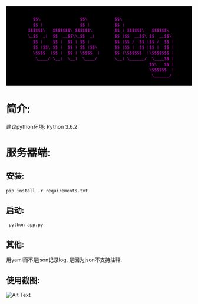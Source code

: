 
![Alt Text](./logo.jpg)

# 简介:

建议python环境: Python 3.6.2

# 服务器端:

## 安装:
```
pip install -r requirements.txt
```

## 启动:
```
 python app.py
 ```

## 其他:
用yaml而不是json记录log, 是因为json不支持注释.

## 使用截图:
![Alt Text](./sample2.gif)

